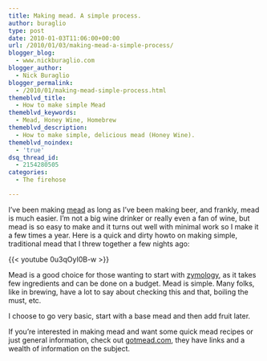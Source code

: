 ```yaml
---
title: Making mead. A simple process.
author: buraglio
type: post
date: 2010-01-03T11:06:00+00:00
url: /2010/01/03/making-mead-a-simple-process/
blogger_blog:
  - www.nickburaglio.com
blogger_author:
  - Nick Buraglio
blogger_permalink:
  - /2010/01/making-mead-simple-process.html
themeblvd_title:
  - How to make simple Mead
themeblvd_keywords:
  - Mead, Honey Wine, Homebrew
themeblvd_description:
  - How to make simple, delicious mead (Honey Wine).
themeblvd_noindex:
  - 'true'
dsq_thread_id:
  - 2154280505
categories:
  - The firehose

---
```

I&#8217;ve been making [mead][1] as long as I&#8217;ve been making beer, and frankly, mead is much easier. I&#8217;m not a big wine drinker or really even a fan of wine, but mead is so easy to make and it turns out well with minimal work so I make it a few times a year. Here is a quick and dirty howto on making simple, traditional mead that I threw together a few nights ago:

{{< youtube 0u3qOyI0B-w >}}

Mead is a good choice for those wanting to start with [zymology][2], as it takes few ingredients and can be done on a budget. Mead is simple. Many folks, like in brewing, have a lot to say about checking this and that, boiling the must, etc.
  
I choose to go very basic, start with a base mead and then add fruit later.
  
If you&#8217;re interested in making mead and want some quick mead recipes or just general information, check out [gotmead.com][3], they have links and a wealth of information on the subject.

 [1]: http://en.wikipedia.org/wiki/Mead
 [2]: http://en.wikipedia.org/wiki/Zymurgy
 [3]: http://www.gotmead.com/